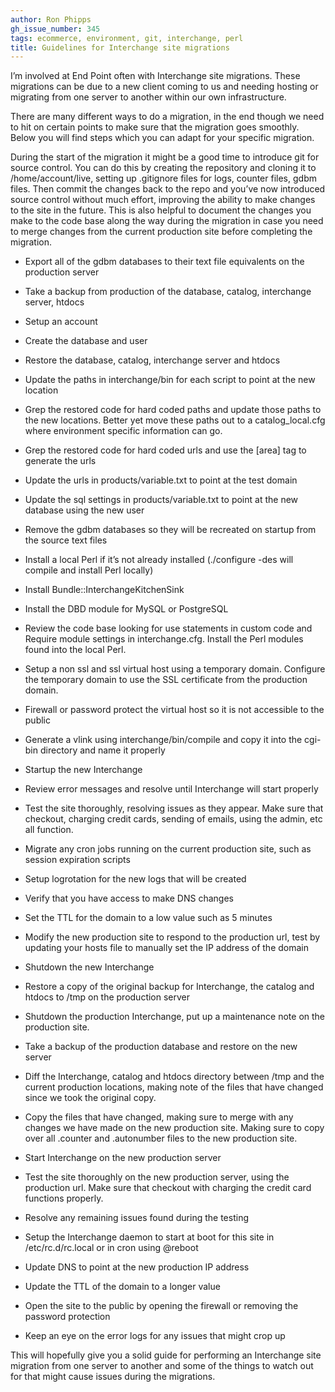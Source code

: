 ```yaml
---
author: Ron Phipps
gh_issue_number: 345
tags: ecommerce, environment, git, interchange, perl
title: Guidelines for Interchange site migrations
---
```




I’m involved at End Point often with Interchange site migrations. These migrations can be due to a new client coming to us and needing hosting or migrating from one server to another within our own infrastructure. 

There are many different ways to do a migration, in the end though we need to hit on certain points to make sure that the migration goes smoothly. Below you will find steps which you can adapt for your specific migration.

During the start of the migration it might be a good time to introduce git for source control. You can do this by creating the repository and cloning it to /home/account/live, setting up .gitignore files for logs, counter files, gdbm files. Then commit the changes back to the repo and you’ve now introduced source control without much effort, improving the ability to make changes to the site in the future. This is also helpful to document the changes you make to the code base along the way during the migration in case you need to merge changes from the current production site before completing the migration.

- Export all of the gdbm databases to their text file equivalents on the production server

- Take a backup from production of the database, catalog, interchange server, htdocs

- Setup an account

- Create the database and user

- Restore the database, catalog, interchange server and htdocs

- Update the paths in interchange/bin for each script to point at the new location

- Grep the restored code for hard coded paths and update those paths to the new locations. Better yet move these paths out to a catalog_local.cfg where environment specific information can go.

- Grep the restored code for hard coded urls and use the [area] tag to generate the urls

- Update the urls in products/variable.txt to point at the test domain

- Update the sql settings in products/variable.txt to point at the new database using the new user

- Remove the gdbm databases so they will be recreated on startup from the source text files

- Install a local Perl if it’s not already installed (./configure -des will compile and install Perl locally)

- Install Bundle::InterchangeKitchenSink

- Install the DBD module for MySQL or PostgreSQL

- Review the code base looking for use statements in custom code and Require module settings in interchange.cfg. Install the Perl modules found into the local Perl.

- Setup a non ssl and ssl virtual host using a temporary domain. Configure the temporary domain to use the SSL certificate from the production domain.

- Firewall or password protect the virtual host so it is not accessible to the public

- Generate a vlink using interchange/bin/compile and copy it into the cgi-bin directory and name it properly

- Startup the new Interchange

- Review error messages and resolve until Interchange will start properly

- Test the site thoroughly, resolving issues as they appear. Make sure that checkout, charging credit cards, sending of emails, using the admin, etc all function.

- Migrate any cron jobs running on the current production site, such as session expiration scripts

- Setup logrotation for the new logs that will be created

- Verify that you have access to make DNS changes

- Set the TTL for the domain to a low value such as 5 minutes

- Modify the new production site to respond to the production url, test by updating your hosts file to manually set the IP address of the domain

- Shutdown the new Interchange

- Restore a copy of the original backup for Interchange, the catalog and htdocs to /tmp on the production server

- Shutdown the production Interchange, put up a maintenance note on the production site.

- Take a backup of the production database and restore on the new server

- Diff the Interchange, catalog and htdocs directory between /tmp and the current production locations, making note of the files that have changed since we took the original copy.

- Copy the files that have changed, making sure to merge with any changes we have made on the new production site. Making sure to copy over all .counter and .autonumber files to the new production site.

- Start Interchange on the new production server

- Test the site thoroughly on the new production server, using the production url. Make sure that checkout with charging the credit card functions properly.

- Resolve any remaining issues found during the testing

- Setup the Interchange daemon to start at boot for this site in /etc/rc.d/rc.local or in cron using @reboot

- Update DNS to point at the new production IP address

- Update the TTL of the domain to a longer value

- Open the site to the public by opening the firewall or removing the password protection

- Keep an eye on the error logs for any issues that might crop up

This will hopefully give you a solid guide for performing an Interchange site migration from one server to another and some of the things to watch out for that might cause issues during the migrations.


